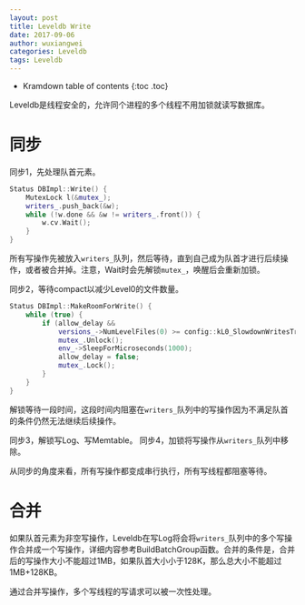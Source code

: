 ```yaml
---
layout: post
title: Leveldb Write
date: 2017-09-06
author: wuxiangwei
categories: Leveldb
tags: Leveldb
---
```


* Kramdown table of contents
{:toc .toc}

Leveldb是线程安全的，允许同个进程的多个线程不用加锁就读写数据库。

# 同步

同步1，先处理队首元素。

```cpp
Status DBImpl::Write() {
    MutexLock l(&mutex_);
    writers_.push_back(&w);
    while (!w.done && &w != writers_.front()) {
        w.cv.Wait();
    }
}
```
所有写操作先被放入`writers_`队列，然后等待，直到自己成为队首才进行后续操作，或者被合并掉。注意，Wait时会先解锁`mutex_`，唤醒后会重新加锁。


同步2，等待compact以减少Level0的文件数量。

```cpp
Status DBImpl::MakeRoomForWrite() {
    while (true) {
        if (allow_delay && 
            versions_->NumLevelFiles(0) >= config::kL0_SlowdownWritesTrigger) {
            mutex_.Unlock();
            env_->SleepForMicroseconds(1000);
            allow_delay = false;
            mutex_.Lock();
        }
    }
}
```
解锁等待一段时间，这段时间内阻塞在`writers_`队列中的写操作因为不满足队首的条件仍然无法继续后续操作。

同步3，解锁写Log、写Memtable。
同步4，加锁将写操作从`writers_`队列中移除。

从同步的角度来看，所有写操作都变成串行执行，所有写线程都阻塞等待。

# 合并

如果队首元素为非空写操作，Leveldb在写Log将会将`writers_`队列中的多个写操作合并成一个写操作，详细内容参考BuildBatchGroup函数。合并的条件是，合并后的写操作大小不能超过1MB，如果队首大小小于128K，那么总大小不能超过1MB+128KB。

通过合并写操作，多个写线程的写请求可以被一次性处理。
